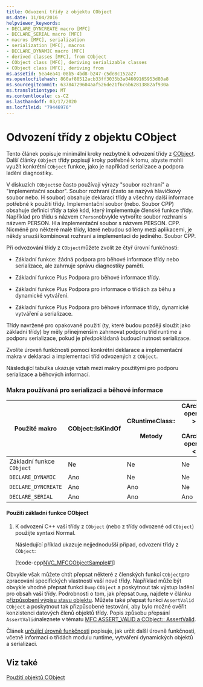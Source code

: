 ```yaml
---
title: Odvození třídy z objektu CObject
ms.date: 11/04/2016
helpviewer_keywords:
- DECLARE_DYNCREATE macro [MFC]
- DECLARE_SERIAL macro [MFC]
- macros [MFC], serialization
- serialization [MFC], macros
- DECLARE_DYNAMIC macro [MFC]
- derived classes [MFC], from CObject
- CObject class [MFC], deriving serializable classes
- CObject class [MFC], deriving from
ms.assetid: 5ea4ea41-08b5-4bd8-b247-c5de8c152a27
ms.openlocfilehash: 860af88512acb33ff3035b3a04609165953d80a8
ms.sourcegitcommit: 63784729604aaf526de21f6c6b62813882af930a
ms.translationtype: MT
ms.contentlocale: cs-CZ
ms.lasthandoff: 03/17/2020
ms.locfileid: "79446976"
---
```

# <a name="deriving-a-class-from-cobject"></a>Odvození třídy z objektu CObject

Tento článek popisuje minimální kroky nezbytné k odvození třídy z [CObject](../mfc/reference/cobject-class.md). Další články `CObject` třídy popisují kroky potřebné k tomu, abyste mohli využít konkrétní `CObject` funkce, jako je například serializace a podpora ladění diagnostiky.

V diskuzích `CObject`se často používají výrazy "soubor rozhraní" a "implementační soubor". Soubor rozhraní (často se nazývá hlavičkový soubor nebo. H soubor) obsahuje deklaraci třídy a všechny další informace potřebné k použití třídy. Implementační soubor (nebo. Soubor CPP) obsahuje definici třídy a také kód, který implementuje členské funkce třídy. Například pro třídu s názvem `CPerson`obvykle vytvoříte soubor rozhraní s názvem PERSON. H a implementační soubor s názvem PERSON. CPP. Nicméně pro některé malé třídy, které nebudou sdíleny mezi aplikacemi, je někdy snazší kombinovat rozhraní a implementaci do jediného. Soubor CPP.

Při odvozování třídy z `CObject`můžete zvolit ze čtyř úrovní funkčnosti:

- Základní funkce: žádná podpora pro běhové informace třídy nebo serializace, ale zahrnuje správu diagnostiky paměti.

- Základní funkce Plus Podpora pro běhové informace třídy.

- Základní funkce Plus Podpora pro informace o třídách za běhu a dynamické vytváření.

- Základní funkce Plus Podpora pro běhové informace třídy, dynamické vytváření a serializace.

Třídy navržené pro opakované použití (ty, které budou později sloužit jako základní třídy) by měly přinejmenším zahrnovat podporu tříd runtime a podporu serializace, pokud je předpokládaná budoucí nutnost serializace.

Zvolíte úroveň funkčnosti pomocí konkrétní deklarace a implementační makra v deklaraci a implementaci tříd odvozených z `CObject`.

Následující tabulka ukazuje vztah mezi makry použitými pro podporu serializace a běhových informací.

### <a name="macros-used-for-serialization-and-run-time-information"></a>Makra používaná pro serializaci a běhové informace

|Použité makro|CObject::IsKindOf|CRuntimeClass::<br /><br /> Metody|CArchive:: operator > ><br /><br /> CArchive:: operator < <|
|----------------|-----------------------|--------------------------------------|-------------------------------------------------------|
|Základní funkce `CObject`|Ne|Ne|Ne|
|`DECLARE_DYNAMIC`|Ano|Ne|Ne|
|`DECLARE_DYNCREATE`|Ano|Ano|Ne|
|`DECLARE_SERIAL`|Ano|Ano|Ano|

#### <a name="to-use-basic-cobject-functionality"></a>Použití základní funkce CObject

1. K odvození C++ vaší třídy z `CObject` (nebo z třídy odvozené od `CObject`) použijte syntaxi Normal.

   Následující příklad ukazuje nejjednodušší případ, odvození třídy z `CObject`:

   [!code-cpp[NVC_MFCCObjectSample#1](../mfc/codesnippet/cpp/deriving-a-class-from-cobject_1.h)]

Obvykle však můžete chtít přepsat některé z členských funkcí `CObject`pro zpracování specifických vlastností vaší nové třídy. Například může být obvykle vhodné přepsat funkci `Dump` `CObject` a poskytnout tak výstup ladění pro obsah vaší třídy. Podrobnosti o tom, jak přepsat `Dump`, najdete v článku [přizpůsobení výpisu stavu objektu](/previous-versions/visualstudio/visual-studio-2010/sc15kz85(v=vs.100)). Můžete také přepsat funkci `AssertValid` `CObject` a poskytnout tak přizpůsobené testování, aby bylo možné ověřit konzistenci datových členů objektů třídy. Popis způsobu přepsání `AssertValid`naleznete v tématu [MFC ASSERT_VALID a CObject:: AssertValid](reference/diagnostic-services.md#assert_valid).

Článek [určující úrovně funkčnosti](../mfc/specifying-levels-of-functionality.md) popisuje, jak určit další úrovně funkčnosti, včetně informací o třídách modulu runtime, vytváření dynamických objektů a serializaci.

## <a name="see-also"></a>Viz také

[Použití objektů CObject](../mfc/using-cobject.md)
